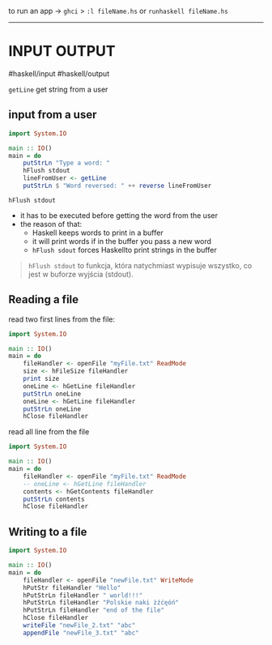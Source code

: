 to run an app ->
`ghci` > `:l fileName.hs`
or
`runhaskell fileName.hs`

---
# INPUT OUTPUT
#haskell/input
#haskell/output

`getLine` get string from a user

## input from a user
```haskell
import System.IO

main :: IO()
main = do
    putStrLn "Type a word: "
    hFlush stdout
    lineFromUser <- getLine
    putStrLn $ "Word reversed: " ++ reverse lineFromUser
```

`hFlush stdout` 
- it has to be executed  before getting the word from the user
- the reason of that:
	- Haskell keeps words to print in a buffer
	- it will print words if in the buffer you pass a new word
	- `hFlush sdout` forces Haskellto print strings in the buffer
> `hFlush stdout` to funkcja, która natychmiast wypisuje wszystko, co jest w buforze wyjścia (stdout).


## Reading a file

read two first lines from the file:
```haskell
import System.IO

main :: IO()
main = do
    fileHandler <- openFile "myFile.txt" ReadMode
    size <- hFileSize fileHandler
    print size
    oneLine <- hGetLine fileHandler
    putStrLn oneLine
    oneLine <- hGetLine fileHandler
    putStrLn oneLine
    hClose fileHandler
```

read all line from the file
```haskell
import System.IO

main :: IO()
main = do
    fileHandler <- openFile "myFile.txt" ReadMode
    -- oneLine <- hGetLine fileHandler
    contents <- hGetContents fileHandler
    putStrLn contents
    hClose fileHandler
```

## Writing to a file
```haskell
import System.IO

main :: IO()
main = do
    fileHandler <- openFile "newFile.txt" WriteMode
    hPutStr fileHandler "Hello"
    hPutStrLn fileHandler " world!!!"
    hPutStrLn fileHandler "Polskie naki żźćęóń"
    hPutStrLn fileHandler "end of the file"
    hClose fileHandler
    writeFile "newFile_2.txt" "abc"
    appendFile "newFile_3.txt" "abc"
```






























